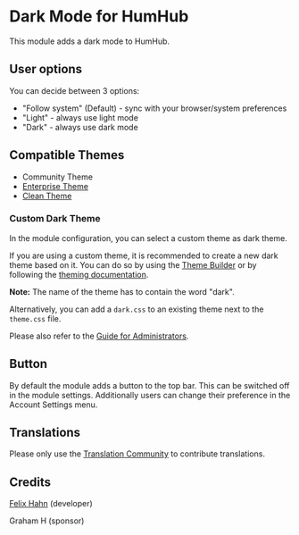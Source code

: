 # Dark Mode for HumHub

This module adds a dark mode to HumHub.

## User options

You can decide between 3 options:
- "Follow system" (Default) - sync with your browser/system preferences
- "Light" -  always use light mode
- "Dark" - always use dark mode

## Compatible Themes

- Community Theme
- [Enterprise Theme](https://marketplace.humhub.com/module/enterprise-theme)
- [Clean Theme](https://marketplace.humhub.com/module/clean-theme/description)

### Custom Dark Theme

In the module configuration, you can select a custom theme as dark theme.

If you are using a custom theme, it is recommended to create a new dark theme based on it.
You can do so by using the [Theme Builder](https://marketplace.humhub.com/module/theme-builder/description) or by following the [theming documentation](https://docs.humhub.org/docs/theme/overview/).

**Note:** The name of the theme has to contain the word "dark".

Alternatively, you can add a `dark.css` to an existing theme next to the `theme.css` file.

Please also refer to the [Guide for Administrators](https://felixwebdesign.de/en/humhub/docs/dark-mode/).

## Button

By default the module adds a button to the top bar. This can be switched off in the module settings.
Additionally users can change their preference in the Account Settings menu.

## Translations
Please only use the [Translation Community](translate.humhub.org/user/account/edit) to contribute translations.

## Credits

[Felix Hahn](https://github.com/felixhahnweilheim) (developer)

Graham H (sponsor)
